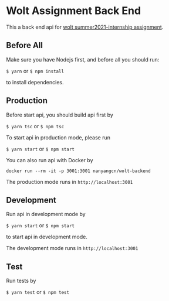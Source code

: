 # Wolt Assignment Back End

This a back end api for [wolt summer2021-internship assignment](https://github.com/woltapp/summer2021-internship).

## Before All

Make sure you have Nodejs first, and before all you should run:

`$ yarn` or `$ npm install`

to install dependencies.

## Production

Before start api, you should build api first by

`$ yarn tsc` or `$ npm tsc`

To start api in production mode, please run

`$ yarn start` or `$ npm start`

You can also run api with Docker by

`docker run --rm -it -p 3001:3001 nanyangcn/wolt-backend`

The production mode runs in `http://localhost:3001`

## Development

Run api in development mode by

`$ yarn start` or `$ npm start`

to start api in development mode.

The development mode runs in `http://localhost:3001`

## Test

Run tests by

`$ yarn test` or `$ npm test`
